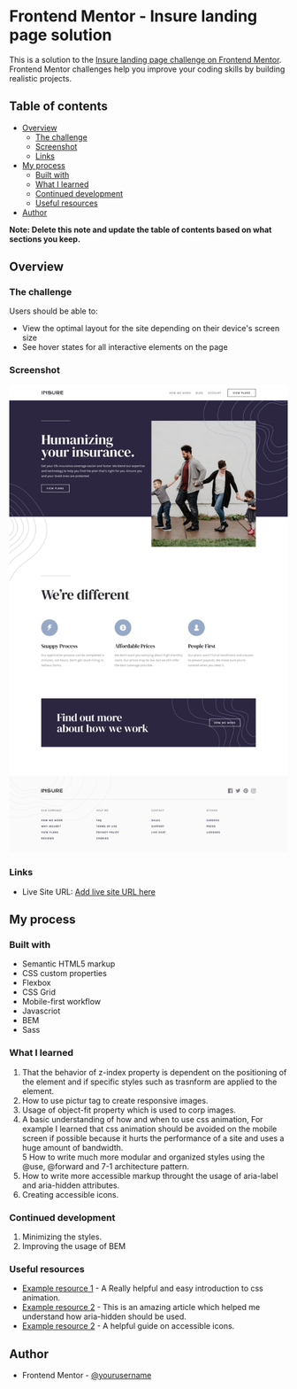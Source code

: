 # Frontend Mentor - Insure landing page solution

This is a solution to the [Insure landing page challenge on Frontend Mentor](https://www.frontendmentor.io/challenges/insure-landing-page-uTU68JV8). Frontend Mentor challenges help you improve your coding skills by building realistic projects. 

## Table of contents

- [Overview](#overview)
  - [The challenge](#the-challenge)
  - [Screenshot](#screenshot)
  - [Links](#links)
- [My process](#my-process)
  - [Built with](#built-with)
  - [What I learned](#what-i-learned)
  - [Continued development](#continued-development)
  - [Useful resources](#useful-resources)
- [Author](#author)

**Note: Delete this note and update the table of contents based on what sections you keep.**

## Overview

### The challenge

Users should be able to:

- View the optimal layout for the site depending on their device's screen size
- See hover states for all interactive elements on the page

### Screenshot

![](./design/desktop-design.jpg)



### Links

- Live Site URL: [Add live site URL here](https://your-live-site-url.com)

## My process

### Built with

- Semantic HTML5 markup
- CSS custom properties
- Flexbox
- CSS Grid
- Mobile-first workflow
- Javascriot 
- BEM
- Sass

### What I learned

1. That the behavior of z-index property is dependent on the positioning of the element and if specific styles such as trasnform are applied to the element.
2. How to use pictur tag to create responsive images.
3. Usage of object-fit property which is used to corp images.
4. A basic understanding of how and when to use css animation, For example I learned that css animation should be avoided on the mobile screen if possible because
   it hurts the performance of a site and uses a huge amount of bandwidth.    
5 How to write much more modular and organized styles using the @use, @forward and 7-1 architecture pattern.
6. How to write more accessible markup throught the usage of aria-label and aria-hidden attributes.
7. Creating accessible icons.

### Continued development

1. Minimizing the styles.
2. Improving the usage of BEM

### Useful resources

- [Example resource 1](https://css-tricks.com/almanac/properties/a/animation/) - A Really helpful and easy introduction to css animation.
- [Example resource 2](https://developer.mozilla.org/en-US/docs/Web/Accessibility/ARIA/ARIA_Techniques/Using_the_aria-hidden_attribute) - This is an amazing article which 
  helped me understand how aria-hidden should be used.
- [Example resource 2](https://css-tricks.com/can-make-icon-system-accessible/) - A helpful guide on accessible icons.

## Author
- Frontend Mentor - [@yourusername](https://www.frontendmentor.io/profile/MojtabaMosavi)


